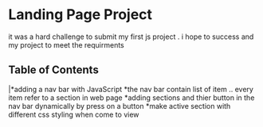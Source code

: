 # Landing Page Project

it was a hard challenge to submit my first js project .
i hope to success and my project to meet the requirments

## Table of Contents
|*adding a nav bar with JavaScript
*the nav bar contain list of item .. every item refer to a section in web page
*adding sections and thier button in the nav bar dynamically by press on a button
*make active section with different css styling when come to view 